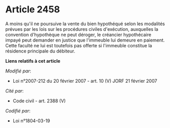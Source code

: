 # Article 2458

A moins qu'il ne poursuive la vente du bien hypothéqué selon les modalités prévues par les lois sur les procédures civiles
d'exécution, auxquelles la convention d'hypothèque ne peut déroger, le créancier hypothécaire impayé peut demander en justice
que l'immeuble lui demeure en paiement. Cette faculté ne lui est toutefois pas offerte si l'immeuble constitue la résidence
principale du débiteur.

**Liens relatifs à cet article**

_Modifié par_:

  - Loi n°2007-212 du 20 février 2007 - art. 10 (V) JORF 21 février 2007

_Cité par_:

  - Code civil - art. 2388 (V)

_Codifié par_:

  - Loi n°1804-03-19

